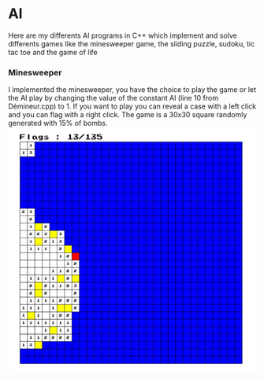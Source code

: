 # AI
Here are my differents AI programs in C++ which implement and solve differents games like the minesweeper game, the sliding puzzle, sudoku, tic tac toe and the game of life

### Minesweeper
I implemented the minesweeper, you have the choice to play the game or let the AI play by changing the value of the constant AI (line 10 from Démineur.cpp) to 1. If you want to play you can reveal a case with a left click and you can flag with a right click. The game is a 30x30 square randomly generated with 15% of bombs.
![AI Design](images/demineur1.jpg)
